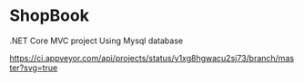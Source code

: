 # ShopBook
.NET Core MVC project Using Mysql database 

https://ci.appveyor.com/api/projects/status/y1xg8hgwacu2sj73/branch/master?svg=true
